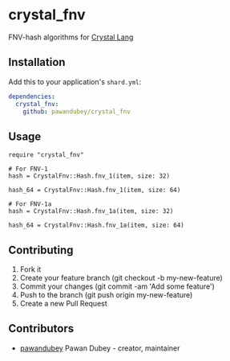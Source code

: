 # crystal_fnv

FNV-hash algorithms for [Crystal Lang](https://crystal-lang.org)

## Installation

Add this to your application's `shard.yml`:

```yaml
dependencies:
  crystal_fnv:
    github: pawandubey/crystal_fnv
```

## Usage

```crystal
require "crystal_fnv"

# For FNV-1
hash = CrystalFnv::Hash.fnv_1(item, size: 32)

hash_64 = CrystalFnv::Hash.fnv_1(item, size: 64)

# For FNV-1a
hash = CrystalFnv::Hash.fnv_1a(item, size: 32)

hash_64 = CrystalFnv::Hash.fnv_1a(item, size: 64)
```

## Contributing

1. Fork it
2. Create your feature branch (git checkout -b my-new-feature)
3. Commit your changes (git commit -am 'Add some feature')
4. Push to the branch (git push origin my-new-feature)
5. Create a new Pull Request

## Contributors

- [pawandubey](https://github.com/pawandubey) Pawan Dubey - creator, maintainer
